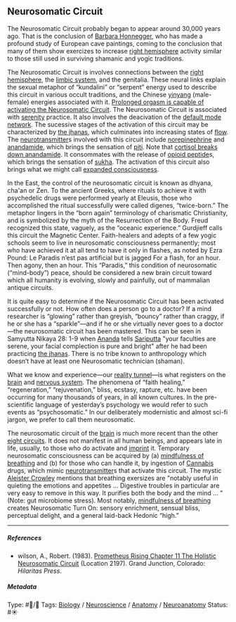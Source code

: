 ## Neurosomatic Circuit

The Neurosomatic Circuit probably began to appear around 30,000 years ago. That is the conclusion of [Barbara Honnegger](), who has made a profound study of European cave paintings, coming to the conclusion that many of them show exercizes to increase [right hemisphere](Right%20hemisphere.md) activity similar to those still used in surviving shamanic and yogic traditions.

The Neurosomatic Circuit is involves connections between the [right hemisphere](Right%20hemisphere.md), the [limbic system](Limbic%20system.md), and the genitalia. These neural links explain the sexual metaphor of “kundalini” or “serpent” energy used to describe this circuit in various occult traditions, and the Chinese [yinyang](Yinyang.md) (male-female) energies associated with it. [Prolonged orgasm is capable of activating the Neurosomatic Circuit](Prolonged%20orgasm%20is%20capable%20of%20activating%20the%20Neurosomatic%20Circuit.md). The Neurosomatic Circuit is associated with [serenity](Serenity.md) practice. It also involves the deacivation of the [default mode network](Default%20mode%20network.md). The sucessive stages of the activation of this circuit may be characterized by [the jhanas](The%20jhanas.md), which culminates into increasing states of [flow](Flow.md). The [neurotransmitter](Neurotransmitter.md)s involved with this circuit include [norepinephrine](Norepinephrine.md) and [anandamide](Anandamide.md), which brings the sensation of [piti](Piti.md). Note that [cortisol breaks down anandamide](Cortisol%20breaks%20down%20anandamide.md). It consommates with the release of [opioid peptide](Opioid%20peptide.md)s, which brings the sensation of [sukha](Sukha.md). The activation of this circuit also brings what we might call [expanded consciousness](Expanded%20consciousness.md). 

In the East, the control of the neurosomatic circuit is known as dhyana, cha'an or Zen. To the ancient Greeks, where rituals to achieve it with psychedelic drugs were performed yearly at Eleusis, those who accomplished the ritual successfully were called digenes, “twice-born.” The metaphor lingers in the “born again” terminology of charismatic Christianity, and is symbolized by the myth of the Resurrection of the Body. Freud recognized this state, vaguely, as the “oceanic experience.” Gurdjieff calls this circuit the Magnetic Center. Faith-healers and adepts of a few yogic schools seem to live in neurosomatic consciousness permanently; most who have achieved it at all tend to have it only in flashes, as noted by Ezra Pound: Le Paradis n’est pas artificial but is jagged For a flash, for an hour. Then agony, then an hour. This “Paradis,” this condition of neurosomatic (“mind-body”) peace, should be considered a new brain circuit toward which all humanity is evolving, slowly and painfully, out of mammalian antique circuits.

It is quite easy to determine if the Neurosomatic Circuit has been activated successfully or not. How often does a person go to a doctor? If a mind researcher is “glowing” rather than greyish, “bouncy” rather than craggy, if he or she has a “sparkle”—and if he or she virtually never goes to a doctor—the neurosomatic circuit has been mastered. This can be seen in Samyutta Nikaya 28: 1-9 when [Ananda]() tells [Sariputta]() "your faculties are serene, your facial complection is pure and bright" after he had been practicing [the jhanas](The%20jhanas.md). There is no tribe known to anthropology which doesn’t have at least one Neurosomatic technician (shaman).

What we know and experience—our [reality tunnel](Reality%20tunnel.md)—is what registers on the [brain](Brain.md) and [nervous system](). The phenomena of “faith healing,” “regeneration,” “rejuvenation,” bliss, ecstasy, rapture, etc. have been occurring for many thousands of years, in all known cultures. In the pre-scientific language of yesterday’s psychology we would refer to such events as “psychosomatic.” In our deliberately modernistic and almost sci-fi jargon, we prefer to call them neurosomatic.

The neurosomatic circuit of the [brain](Brain.md) is much more recent than the other [eight circuits](The%20eight%20circuits%20of%20consciousness.md). It does not manifest in all human beings, and appears late in life, usually, to those who do activate and [imprint](Imprint.md) it. Temporary neurosomatic consciousness can be acquired by (a) [mindfulness of breathing](Mindfulness%20of%20breathing.md) and (b) for those who can handle it, by ingestion of [Cannabis]() drugs, which mimic [neurotransmitter](Neurotransmitter.md)s that activate this circuit. The mystic [Aleister Crowley]() mentions that breathing exersizes are "notably useful in quieting the emotions and appetites ... Digestive troubles in particular are very easy to remove in this way. It purifies both the body and the mind ... " (Note: gut microbiome stress). Most notably, [mindfulness of breathing](Mindfulness%20of%20breathing.md) creates Neurosomatic Turn On: sensory enrichment, sensual bliss, perceptual delight, and a general laid-back Hedonic “high.”

---

##### References

* wilson, A., Robert. (1983). [Prometheus Rising Chapter 11 The Holistic Neurosomatic Circuit](Prometheus%20Rising%20Chapter%2011%20The%20Holistic%20Neurosomatic%20Circuit.md) (Location 2197). Grand Junction, Colorado: *Hilaritas Press*.

##### Metadata

Type: #🔵/🔵 
Tags: [Biology]() / [Neuroscience](Neuroscience.md) / [Anatomy]() / [Neuroanatomy](Neuroanatomy.md) 
Status: #☀️ 
